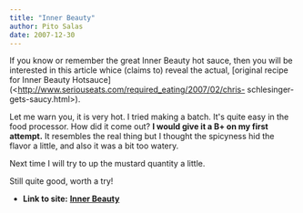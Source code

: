 ```yaml
---
title: "Inner Beauty"
author: Pito Salas
date: 2007-12-30
---
```




If you know or remember the great Inner Beauty hot sauce, then you will be
interested in this article whice (claims to) reveal the actual, [original
recipe for Inner Beauty
Hotsauce](<http://www.seriouseats.com/required_eating/2007/02/chris-
schlesinger-gets-saucy.html>).

Let me warn you, it is very hot. I tried making a batch. It's quite easy in
the food processor. How did it come out? **I would give it a B+ on my first
attempt.** It resembles the real thing but I thought the spicyness hid the
flavor a little, and also it was a bit too watery.

Next time I will try to up the mustard quantity a little.

Still quite good, worth a try!


* **Link to site:** **[Inner Beauty](None)**
